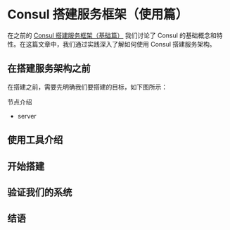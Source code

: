 # Consul 搭建服务框架（使用篇）

在之前的 [Consul 搭建服务框架（基础篇）](http://joshuais.me/consul-da-jian-fu-wu-kuang-jia-ji-chu-pian/) 我们讨论了 Consul 的基础概念和特性。在这篇文章中，我们通过实践深入了解如何使用 Consul 搭建服务架构。

## 在搭建服务架构之前

在搭建之前，需要先明确我们要搭建的目标，如下图所示：

节点介绍

- server

## 使用工具介绍

## 开始搭建

## 验证我们的系统

## 结语